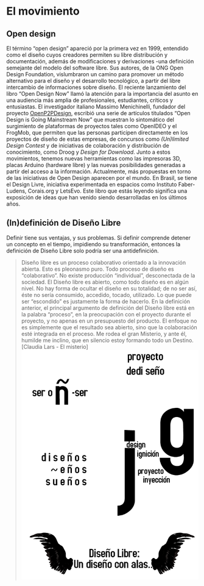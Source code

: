 # El movimiento
## Open design
El término “open design” apareció por la primera vez en 1999, entendido como el diseño cuyos creadores permiten su libre distribución y documentación, además de modificaciones y derivaciones -una definición semejante del modelo del software libre. Sus autores, de la ONG Open Design Foundation, vislumbraron un camino para promover un método alternativo para el diseño y el desarrollo tecnológico, a partir del libre intercambio de informaciones sobre diseño.
El reciente lanzamiento del libro “Open Design Now” llamó la atención para la importancia del asunto en una audiencia más amplia de profesionales, estudiantes, críticos y entusiastas. El investigador italiano Massimo Menichinelli, fundador del proyecto [OpenP2PDesign](http://www.openp2pdesign.org/about/), escribió una serie de artículos titulados “Open Design is Going Mainstream Now” que muestran lo sintomático del surgimiento de plataformas de proyectos tales como OpenIDEO y el FrogMob, que permiten que las personas participen directamente en los proyectos de diseño de estas empresas, de concursos como *(Un)limited Design Contest* y de iniciativas de colaboración y distribución de conocimiento, como Droog y *Design for Download*. Junto a estos movimientos, tenemos nuevas herramientas como las impresoras 3D, placas Arduino (hardware libre) y las nuevas posibilidades generadas a partir del acceso a la información.
Actualmente, más propuestas en torno de las iniciativas de Open Design aparecen por el mundo. En Brasil, se tiene el Design Livre, iniciativa experimentada en espacios como Instituto Faber-Ludens, Corais.org y LetsEvo. Este libro que estás leyendo significa una exposición de ideas que han venido siendo desarrolladas en los últimos años.
## (In)definición de Diseño Libre
Definir tiene sus ventajas, y sus problemas. Si definir comprende detener un concepto en el tiempo, impidiendo su transformación, entonces la definición de Diseño Libre solo podría ser una antidefinición.
> Diseño libre es un proceso colaborativo orientado a la innovación abierta.
Esto es pleonasmo puro. Todo proceso de diseño es “colaborativo”. No existe producción “individual”, desconectada de la sociedad. El Diseño libre es abierto, como todo diseño es en algún nivel. No hay forma de ocultar el diseño en su totalidad; de no ser así, éste no sería consumido, accedido, tocado, utilizado. Lo que puede ser “escondido” es justamente la forma de hacerlo.
En la definición anterior, el principal argumento de definición del Diseño libre está en la palabra “proceso”, en la preocupación con el proyecto durante el proyecto, y no apenas en un presupuesto del producto. El enfoque no es simplemente que el resultado sea abierto, sino que la colaboración esté integrada en el proceso.
> Me rodea el gran Misterio, y ante él, humilde me inclino, que en silencio estoy formando todo un Destino. [Claudia Lars - El misterio]
![](img/design-experimentos.png)
